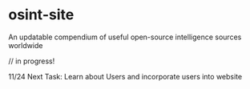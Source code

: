 # osint-site
An updatable compendium of useful open-source intelligence sources worldwide

// in progress!

11/24 Next Task: Learn about Users and incorporate users into website